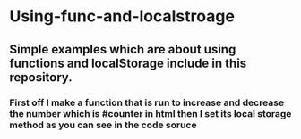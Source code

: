 # Using-func-and-localstroage

## Simple examples which are about using functions and localStorage include in this repository. 

### First off I make a function that is run to increase and decrease the number which is #counter in html then I set its local storage method as you can see in the code soruce
